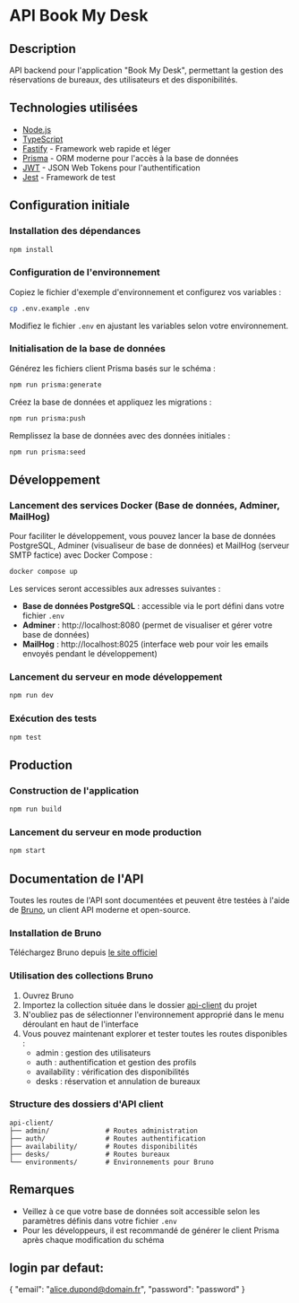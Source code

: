 # API Book My Desk

## Description
API backend pour l'application "Book My Desk", permettant la gestion des réservations de bureaux, des utilisateurs et des disponibilités.

## Technologies utilisées
- [Node.js](https://nodejs.org/)
- [TypeScript](https://www.typescriptlang.org/)
- [Fastify](https://www.fastify.io/) - Framework web rapide et léger
- [Prisma](https://www.prisma.io/) - ORM moderne pour l'accès à la base de données
- [JWT](https://jwt.io/) - JSON Web Tokens pour l'authentification
- [Jest](https://jestjs.io/) - Framework de test

## Configuration initiale

### Installation des dépendances
```bash
npm install
```

### Configuration de l'environnement
Copiez le fichier d'exemple d'environnement et configurez vos variables :
```bash
cp .env.example .env
```

Modifiez le fichier `.env` en ajustant les variables selon votre environnement.

### Initialisation de la base de données
Générez les fichiers client Prisma basés sur le schéma :
```bash
npm run prisma:generate
```

Créez la base de données et appliquez les migrations :
```bash
npm run prisma:push
```

Remplissez la base de données avec des données initiales :
```bash
npm run prisma:seed
```

## Développement

### Lancement des services Docker (Base de données, Adminer, MailHog)
Pour faciliter le développement, vous pouvez lancer la base de données PostgreSQL, Adminer (visualiseur de base de données) et MailHog (serveur SMTP factice) avec Docker Compose :

```bash
docker compose up
```

Les services seront accessibles aux adresses suivantes :
- **Base de données PostgreSQL** : accessible via le port défini dans votre fichier `.env`
- **Adminer** : http://localhost:8080 (permet de visualiser et gérer votre base de données)
- **MailHog** : http://localhost:8025 (interface web pour voir les emails envoyés pendant le développement)

### Lancement du serveur en mode développement
```bash
npm run dev
```

### Exécution des tests
```bash
npm test
```

## Production

### Construction de l'application
```bash
npm run build
```

### Lancement du serveur en mode production
```bash
npm start
```

## Documentation de l'API

Toutes les routes de l'API sont documentées et peuvent être testées à l'aide de [Bruno](https://www.usebruno.com/), un client API moderne et open-source.

### Installation de Bruno
Téléchargez Bruno depuis [le site officiel](https://www.usebruno.com/downloads)

### Utilisation des collections Bruno
1. Ouvrez Bruno
2. Importez la collection située dans le dossier [api-client](/api-client) du projet
3. N'oubliez pas de sélectionner l'environnement approprié dans le menu déroulant en haut de l'interface
4. Vous pouvez maintenant explorer et tester toutes les routes disponibles :
   - admin : gestion des utilisateurs
   - auth : authentification et gestion des profils
   - availability : vérification des disponibilités
   - desks : réservation et annulation de bureaux

### Structure des dossiers d'API client
```
api-client/
├── admin/              # Routes administration
├── auth/               # Routes authentification
├── availability/       # Routes disponibilités
├── desks/              # Routes bureaux
└── environments/       # Environnements pour Bruno
```

## Remarques
- Veillez à ce que votre base de données soit accessible selon les paramètres définis dans votre fichier `.env`
- Pour les développeurs, il est recommandé de générer le client Prisma après chaque modification du schéma

## login par defaut:

{
  "email": "alice.dupond@domain.fr",
  "password": "password"
}